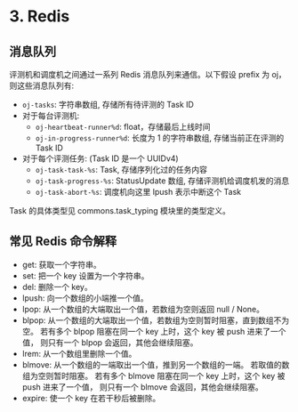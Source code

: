 3\. Redis
=========

## 消息队列

评测机和调度机之间通过一系列 Redis 消息队列来通信。以下假设
prefix 为 oj，则这些消息队列有:

- `oj-tasks`: 字符串数组, 存储所有待评测的 Task ID
- 对于每台评测机:
  - `oj-heartbeat-runner%d`: float，存储最后上线时间
  - `oj-in-progress-runner%d`: 长度为 1 的字符串数组, 存储当前正在评测的 Task ID
- 对于每个评测任务: (Task ID 是一个 UUIDv4)
  - `oj-task-task-%s`: Task, 存储序列化过的任务内容
  - `oj-task-progress-%s`: StatusUpdate 数组, 存储评测机给调度机发的消息
  - `oj-task-abort-%s`: 调度机向这里 lpush 表示中断这个 Task

Task 的具体类型见 commons.task_typing 模块里的类型定义。

## 常见 Redis 命令解释

- get: 获取一个字符串。
- set: 把一个 key 设置为一个字符串。
- del: 删除一个 key。
- lpush: 向一个数组的小端推一个值。
- lpop: 从一个数组的大端取出一个值，若数组为空则返回 null / None。
- blpop: 从一个数组的大端取出一个值，若数组为空则暂时阻塞，直到数组不为空。
  若有多个 blpop 阻塞在同一个 key 上时，这个 key 被 push 进来了一个值，
  则只有一个 blpop 会返回，其他会继续阻塞。
- lrem: 从一个数组里删除一个值。
- blmove: 从一个数组的一端取出一个值，推到另一个数组的一端。
  若取值的数组为空则暂时阻塞。
  若有多个 blmove 阻塞在同一个 key 上时，这个 key 被 push 进来了一个值，
  则只有一个 blmove 会返回，其他会继续阻塞。
- expire: 使一个 key 在若干秒后被删除。
